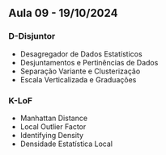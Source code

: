 ## Aula 09 - 19/10/2024

### D-Disjuntor
- Desagregador de Dados Estatísticos
- Desjuntamentos e Pertinências de Dados
- Separação Variante e Clusterização
- Escala Verticalizada e Graduações


### K-LoF
- Manhattan Distance
- Local Outlier Factor
- Identifying Density
- Densidade Estatística Local
